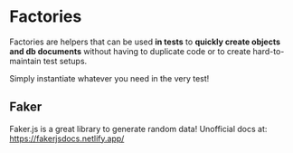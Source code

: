# Factories

Factories are helpers that can be used **in tests** to **quickly create objects and db documents** without having to duplicate code or to create hard-to-maintain test setups.

Simply instantiate whatever you need in the very test!

## Faker

Faker.js is a great library to generate random data!
Unofficial docs at: https://fakerjsdocs.netlify.app/
